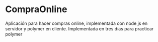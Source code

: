 # CompraOnline
Aplicación para hacer compras online, implementada con node js en servidor y polymer en cliente. Implementada en tres días para practicar polymer
